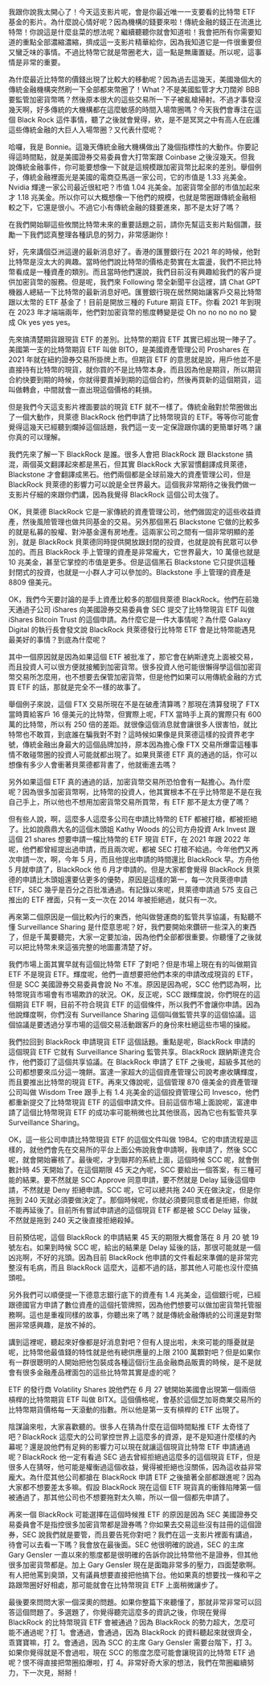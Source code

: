 我跟你說我太開心了！今天這支影片呢，會是你最近唯一一支要看的比特幣 ETF 基金的影片。為什麼說心情好呢？因為機構的錢要來啦！傳統金融的錢正在流進比特幣！你說這是什麼韭菜的想法呢？繼續聽聽你就會知道啦！我會把所有你需要知道的重點全部濃縮濃縮，擠成這一支影片精華給你，因為我知道它是一件很重要但又蠻乏味的事情。不過比特幣它就是幣圈老大，這一點是無庸置疑。所以呢，這事情是非常的重要。

為什麼最近比特幣的價錢出現了比較大的移動呢？因為過去這幾天，美國幾個大的傳統金融機構突然刷一下全部都來幣圈了！What？不是美國監管才大刀闊斧 BBB 要監管加密貨幣嗎？然後原本很大的這些交易所一下子被亂槍掃射。不過才事發沒幾天啊，好多傳統的大機構都在這麼敏感的時間入場幣圈嗎？今天我們會專注在這個 Black Rock 這件事情，聽了之後就會覺得，欸，是不是冥冥之中有高人在庇護這些傳統金融的大巨人入場幣圈？又代表什麼呢？

哈囉，我是 Bonnie。這幾天傳統金融大機構做出了幾個指標性的大動作。你要記得這時間點，就是美國證券交易委員會大打幣案跟 Coinbase 之後沒幾天。但我說傳統金融事件，你可能要想像一下就是這規模跟加密貨幣比起來的差別。舉個例子，傳統金融裡面光是美國的電商亞馬遜一家公司，它的市值是 1.33 兆美金。Nvidia 輝達一家公司最近很紅吧？市值 1.04 兆美金。加密貨幣全部的市值加起來才 1.18 兆美金。所以你可以大概想像一下他們的規模，也就是幣圈跟傳統金融相較之下，它還是很小。不過它小有傳統金融的錢要進來，那不是太好了嗎？

在我們開始聊這些攸關比特幣未來的重要話題之前，請你先幫這支影片點個讚，鼓勵一下我們認真整理各種訊息的努力，非常感謝你！

好，先來講個亞洲這邊的最新消息好了。香港的匯豐銀行在 2021 年的時候，他對比特幣是沒太大的興趣。當時他們說比特幣的價格走勢實在太震盪，我們不把比特幣看成是一種資產的類別。而且當時他們還說，我們目前沒有興趣給我們的客戶提供加密貨幣的服務。但是呢，我們來 Following 幣全新聞平台這裡，請 Chat GPT 機器人總結一下比特幣的最新消息好吧。匯豐銀行現在居然開始讓客戶交易比特幣跟以太幣的 ETF 基金了！目前是開放三種的 Future 期貨 ETF。你看 2021 年到現在 2023 年才端端兩年，他們對加密貨幣的態度轉變是從 Oh no no no no no 變成 Ok yes yes yes。

先來搞清楚期貨跟現貨 ETF 的差別。比特幣的期貨 ETF 其實已經出現一陣子了。美國第一支的比特幣期貨 ETF 叫做 BITO，是美國資產管理公司 Proshares 在 2021 年就在紐約證券交易所掛牌上市。但期貨 ETF 的意思就是說，用戶他並不是直接持有比特幣的現貨，就你買的不是比特幣本身。而且因為他是期貨，所以期貨合約快要到期的時候，你就得要賣掉到期的這個合約，然後再買新的這個期貨，這叫做轉倉，中間就會一直出現這個價格的耗損。

但是我們今天這支影片裡面要談的現貨 ETF 就不一樣了。傳統金融對於幣圈做出了一個大動作，貝萊德 BlackRock 他們申請了比特幣現貨的 ETF。等等你可能會覺得這幾天已經聽到爛掉這個話題，我們這一支一定保證跟你講的更簡單好嗎？讓你真的可以理解。

我們先來了解一下 BlackRock 是誰。很多人會把 BlackRock 跟 Blackstone 搞混，兩個英文翻譯起來都是黑石，但其實 BlackRock 大家習慣翻譯成貝萊德，Blackstone 才會翻譯成黑石。他們兩個都是全球前幾大的資產管理公司，但是 BlackRock 貝萊德的影響力可以說是全世界最大。這個我非常期待之後我們做一支影片仔細的來跟你們講，因為我覺得 BlackRock 這個公司太強了。

OK，貝萊德 BlackRock 它是一家傳統的資產管理公司，他們做固定的這些收益資產，然後風險管理也做共同基金的交易。另外那個黑石 Blackstone 它做的比較多的就是私募的股權、對沖基金還有房地產。這兩家公司之間有一個非常明顯的差別，就是 BlackRock 貝萊德同時提供開放跟封閉的投資，也就是說有民眾可以參加的。而且 BlackRock 手上管理的資產是非常龐大，它世界最大，10 萬億也就是 10 兆美金，甚至它掌控的市值是更多。但是這個黑石 Blackstone 它只提供這種封閉式的投資，也就是一小群人才可以參加的。Blackstone 手上管理的資產是 8809 億美元。

OK，我們今天要討論的是手上資產比較多的那個貝萊德 BlackRock。他們在前幾天通過子公司 iShares 向美國證券交易委員會 SEC 提交了比特幣現貨 ETF 叫做 iShares Bitcoin Trust 的這個申請。為什麼它是一件大事情呢？為什麼 Galaxy Digital 的執行長會發文說 BlackRock 貝萊德發行比特幣 ETF 會是比特幣能遇見最美好的事情？到底為什麼呢？

其中一個原因就是因為如果這個 ETF 被批准了，那它會在納斯達克上面被交易，而且投資人可以很方便就接觸到加密貨幣。很多投資人他可能很懶得學這個加密貨幣交易所怎麼用，也不想要去保管加密貨幣，但是他們如果可以用傳統金融的方式買 ETF 的話，那就是完全不一樣的故事了。

舉個例子來說，這個 FTX 交易所現在不是在破產清算嗎？那現在清算發現了 FTX 當時賣給客戶 16 億美元的比特幣，但實際上呢，FTX 當時手上真的實際只有 600 萬的比特幣，所以有 250 倍的差距。就很像這個消息就會讓很多人很害怕，就比特幣也不敢買，到底誰在騙我對不對？這時候如果像是貝萊德這樣的投資界老字號，傳統金融出身最大的這個品牌加持，原本因為擔心像 FTX 交易所爆雷這種事情不敢碰幣圈的投資人可能就都出現了。如果貝萊德 ETF 真的通過的話，你可以想像有多少人會衝著貝萊德都背書了，他就衝進去嗎？

另外如果這個 ETF 真的通過的話，加密貨幣交易所恐怕會有一點擔心。為什麼呢？因為很多加密貨幣啊，比特幣的投資人，他其實根本不在乎比特幣是不是在我自己手上，所以他也不想用加密貨幣交易所買幣，有 ETF 那不是太方便了嗎？

但有些人說，啊，這麼多人這麼多公司在申請比特幣的 ETF 都被打槍，都被拒絕了。比如說鼎鼎大名的這個木頭姐 Kathy Woods 的公司方舟投資 Ark Invest 跟這個 21 shares 想要申請一檔比特幣的 ETF 現貨 ETF，在 2021 年跟 2022 年呢，他們都曾經提出過申請，而且兩次呢，都被 SEC 打槍不給過。今年他們又再次申請一次，啊，今年 5 月，而且他提出申請的時間還比 BlackRock 早。方舟他 5 月就申請了，BlackRock 他 6 月才申請的。但是大家都會覺得 BlackRock 貝萊德的申請比木頭姐還要佔更多的優勢，原因是這樣的第一，每一次貝萊德申請 ETF，SEC 幾乎是百分之百批准通過。有記錄以來呢，貝萊德申請過 575 支自己推出的 ETF 裡面，只有一支一次在 2014 年被拒絕過，就只有一次。

再來第二個原因是一個比較內行的東西，他叫做營運商的監管共享協議，有點聽不懂 Surveillance Sharing 是什麼意思呢？好，我們要開始來鑽研一些深入的東西了，但是千萬要聽完，大家一定要加油，因為他們全部都很重要。你聽懂了之後就可以把比特幣未來這張完整的地圖畫清楚了好。

我們市場上面其實早就有這個比特幣 ETF 了對吧？但是市場上現在有的叫做期貨 ETF 不是現貨 ETF。輝度呢，他們一直想要把他們本來的申請改成現貨的 ETF，但是 SCC 美國證券交易委員會說 No 不准。原因是因為呢，SCC 他們認為啊，比特幣現貨市場會有市場欺詐的狀況。OK，反正呢，SCC 跟輝度說，你們現在的這個期貨 ETF 啊，目前不符合現貨 ETF 的這個條件，所以我們不會讓你申請。因為他說輝度啊，你們沒有 Surveillance Sharing 這個叫做監管共享的這個協議。這個協議是要透過分享市場的這個交易活動跟客戶的身份來杜絕這些市場的操縱。

我們拉回到 BlackRock 申請現貨 ETF 這個話題。重點是呢，BlackRock 申請的這個現貨 ETF 它就有 Surveillance Sharing 監管共享。BlackRock 跟納斯達克合作，他們簽訂了這個共享協議。在 BlackRock 申請了 ETF 之後呢，超級多其他的公司都想要來瓜分這一塊餅。富達一家超大的這個資產管理公司說考慮收購輝度，而且要推出比特幣的現貨 ETF。再來又傳說呢，這個管理 870 億美金的資產管理公司叫做 Wisdom Tree 跟手上有 1.4 兆美金的這個投資管理公司 Invesco，他們都重新提交了比特幣現貨 ETF 的這個申請文件。目前這個市場上面說呢，富達申請了這個比特幣現貨 ETF 的成功率可能稍微也比其他很高，因為它也有監管共享 Surveillance Sharing。

OK，這一些公司申請比特幣現貨 ETF 的這個文件叫做 19B4。它的申請流程是這樣的，就他們會先在交易所的平台上面公佈說我會申請啊，我申請了，然後 SCC 呢，就會開始審核了。最後呢，才到聯邦的系統上面，這個時候 SCC 呢，就會倒數計時 45 天開始了。在這個期限 45 天之內呢，SCC 要給出一個答案，有三種可能的結果。要不然就是 SCC Approve 同意申請，要不然就是 Delay 延後這個申請，不然就是 Deny 拒絕申請。SCC 呢，它可以總共拖 240 天在做決定，但是你拖到 240 天就必須要做決定了。那個時候呢，你就必須要同意或者是拒絕，你就不能再延後了。目前所有嘗試申請過的這個現貨 ETF 都是被 SCC Delay 延後，不然就是拖到 240 天之後直接拒絕殺掉。

目前預估呢，這個 BlackRock 的申請結果 45 天的期限大概會落在 8 月 20 號 19 號左右。如果到時候 SCC 呢，給出的結果是 Delay 延後的話，那很可能就是一個凶兆啊，不好的兆頭。因為目前 BlackRock 他申請的文件看起來準備的是非常完整沒有毛病，而且 BlackRock 這麼大，這都不過的話，那其他人可能也沒什麼搞頭啦。

另外我們可以順便提一下德意志銀行底下的資產有 1.4 兆美金，這個銀行呢，已經跟德國官方申請了數位資產的這個托管牌照，因為他們想要可以做加密貨幣托管服務啊。這也是重複同樣的故事，你聽出來了嗎？就是傳統金融傳統的公司還是對幣圈非常感興趣，是放不掉的。

講到這裡呢，聽起來好像都是好消息對吧？但有人提出啦，未來可能的隱憂就是呢，比特幣他最值錢的特性就是他有總供應量的上限 2100 萬顆對吧？但是如果你有一群很聰明的人開始把他包裝成各種這個衍生品金融商品販賣的時候，是不是就會有很多金融產品裡面包的這些比特幣其實是虛的呢？

ETF 的發行商 Volatility Shares 說他們在 6 月 27 號開始美國會出現第一個兩倍槓桿的比特幣期貨 ETF 叫做 BITX。這個價格呢，會基於這個芝加哥商業交易所的比特幣期貨價格每一天滾動的指數。所以他是第一支有槓桿的 ETF 出現了。

陰謀論來啦，大家喜歡聽的。很多人在猜為什麼在這個時間點推 ETF 太奇怪了吧？BlackRock 這麼大的公司掌控世界上這麼多的資源，是不是知道什麼樣的內幕呢？還是說他們有足夠的影響力可以現在就讓這個現貨比特幣 ETF 申請通過呢？BlackRock 他一定有看過 SEC 過去曾經拒絕過這麼多的這個現貨 ETF，但是很多人在猜呀，他可能是權衡過這個收益，覺得被拒絕也沒關係，因為這收益非常龐大。為什麼其他公司都搶在 BlackRock 申請 ETF 之後搶著全部都跟進呢？因為大家都不想要差太多嘛。假設 BlackRock 現在這個 ETF 現貨真的衝鋒陷陣第一個被通過了，那其他公司也不想要拖對太久嘛，所以一個一個都先申請了。

再來一個 BlackRock 可能選擇在這個時候推 ETF 的原因是因為 SEC 美國證券交易委員會不是指控很多加密貨幣都是證券嗎？你如果去交易這些沒有註冊的這個證券，SEC 說我們就是要管，而且要告死你對吧？我們在這一支影片裡面有講過，待會可以去看一下嗎？我會放在最後面。SEC 他很明確的說過，SEC 的主席 Gary Gensler 一直以來的態度都是很明確的告訴你說比特幣他不是證券，但其他很多加密貨幣都是。加上 Gary Gensler 現在是面臨非常多的壓力，四面楚歌啊。有人把他罵到臭頭，又有議員想要直接把他搞下台。他如果真的想要找一條和平之路跟幣圈好好相處，那可能就會在比特幣現貨 ETF 上面稍微讓步了。

最後要來問問大家一個深奧的問題。如果你整篇下來聽懂了，那就非常非常可以回答這個問題了。多選題了，你覺得聽完這麼多的資訊之後，你現在覺得 BlackRock 的比特幣現貨 ETF 會被通過？因為 BlackRock 的勢力超大，怎麼可能不通過呢？打 1。會通過，會通過，因為 BlackRock 的資料聽起來就很齊全，乖寶寶嘛，打 2。會通過，因為 SCC 的主席 Gary Gensler 需要台階下，打 3。如果你覺得就是不會過啦，現在 SCC 的態度怎麼可能會讓現貨的比特幣 ETF 過呢？恨不得直接把幣圈掐爆啦，打 4。非常好奇大家的想法，我們在幣圈繼續努力，下一次見，掰掰！
